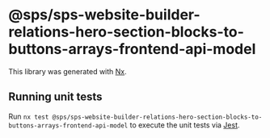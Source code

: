 # @sps/sps-website-builder-relations-hero-section-blocks-to-buttons-arrays-frontend-api-model

This library was generated with [Nx](https://nx.dev).

## Running unit tests

Run `nx test @sps/sps-website-builder-relations-hero-section-blocks-to-buttons-arrays-frontend-api-model` to execute the unit tests via [Jest](https://jestjs.io).
